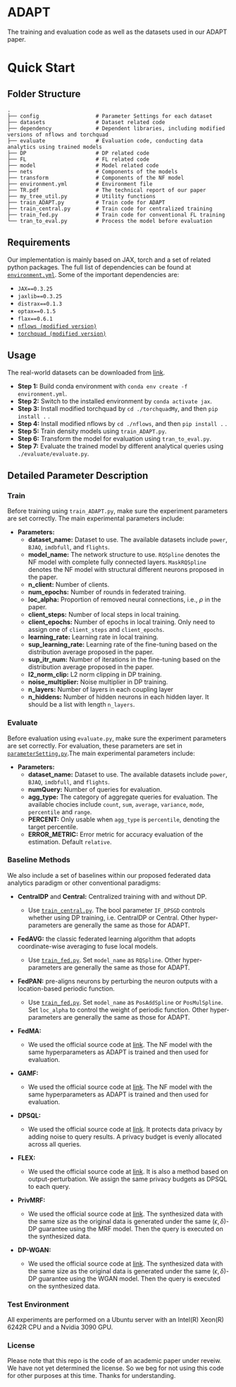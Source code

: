 # ADAPT
The training and evaluation code as well as the datasets used in our ADAPT paper. 

# Quick Start

## Folder Structure

    .
    ├── config                  # Parameter Settings for each dataset
    ├── datasets                # Dataset related code
    ├── dependency              # Dependent libraries, including modified versions of nflows and torchquad
    ├── evaluate                # Evaluation code, conducting data analytics using trained models    
    ├── DP                      # DP related code
    ├── FL                      # FL related code
    ├── model                   # Model related code
    ├── nets                    # Components of the models
    ├── transform               # Components of the NF model
    ├── environment.yml         # Environment file
    ├── TR.pdf                  # The technical report of our paper
    ├── my_tree_util.py         # Utility functions
    ├── train_ADAPT.py          # Train code for ADAPT
    ├── train_central.py        # Train code for centralized training
    ├── train_fed.py            # Train code for conventional FL training
    └── tran_to_eval.py         # Process the model before evaluation
             
## Requirements

Our implementation is mainly based on JAX, torch and a set of related python packages. 
The full list of dependencies can be found at [`environment.yml`](environment.yml).
Some of the important dependencies are: 
- `JAX==0.3.25`
- `jaxlib==0.3.25`
- `distrax==0.1.3`
- `optax==0.1.5`
- `flax==0.6.1`
- [`nflows (modified version)`](dependency/nflows)
- [`torchquad (modified version)`](dependency/torchquadMy)



## Usage
The real-world datasets can be downloaded from [link](https://drive.google.com/drive/folders/1tVBbGWdoEG5MRkf8trXIc5pmtpyri5OU?usp=sharing).
- **Step 1:** Build conda environment with `conda env create -f environment.yml`.
- **Step 2:** Switch to the installed environment by `conda activate jax`.
- **Step 3:** Install modified torchquad by `cd ./torchquadMy`, and then `pip install .` .
- **Step 4:** Install modified nflows by `cd ./nflows`, and then `pip install .` .
- **Step 5:** Train density models using `train_ADAPT.py`.
- **Step 6:** Transform the model for evaluation using `tran_to_eval.py`.
- **Step 7:** Evaluate the trained model by different analytical queries using `./evaluate/evaluate.py`.


## Detailed Parameter Description

### Train
Before training using `train_ADAPT.py`, make sure the experiment parameters are set correctly. The main experimental parameters include:
- **Parameters:**
  - **dataset_name:** Dataset to use. The available datasets include `power`, `BJAQ`, `imdbfull`, and `flights`.
  - **model_name:** The network structure to use. `RQSpline` denotes the NF model with complete fully connected layers. `MaskRQSpline` denotes the NF model with structural different neurons proposed in the paper. 
  - **n_client:** Number of clients.
  - **num_epochs:** Number of rounds in federated training.
  - **loc_alpha:** Proportion of removed neural connections, i.e., $\rho$ in the paper.
  - **client_steps:** Number of local steps in local training.
  - **client_epochs:** Number of epochs in local training. Only need to assign one of `client_steps` and `client_epochs`.
  - **learning_rate:** Learning rate in local training.
  - **sup_learning_rate:** Learning rate of the fine-tuning based on the distribution average proposed in the paper.  
  - **sup_itr_num:** Number of iterations in the fine-tuning based on the distribution average proposed in the paper.
  - **l2_norm_clip:** L2 norm clipping in DP training.
  - **noise_multiplier:** Noise multiplier in DP training.
  - **n_layers:** Number of layers in each coupling layer
  - **n_hiddens:** Number of hidden neurons in each hidden layer. It should be a list with length `n_layers`.



### Evaluate
Before evaluation using `evaluate.py`, make sure the experiment parameters are set correctly. For evaluation, these parameters are set in [`parameterSetting.py`](evaluate/parameterSetting.py).The main experimental parameters include:
- **Parameters:**
  - **dataset_name:** Dataset to use. The available datasets include `power`, `BJAQ`, `imdbfull`, and `flights`.
  - **numQuery:** Number of queries for evaluation.
  - **agg_type:** The category of aggregate queries for evaluation. The available chocies include `count`, `sum`, `average`, `variance`, `mode`, `percentile` and `range`.
  - **PERCENT:** Only usable when `agg_type` is `percentile`, denoting the target percentile.
  - **ERROR_METRIC:** Error metric for accuracy evaluation of the estimation. Default `relative`.

  
### Baseline Methods
We also include a set of baselines within our proposed federated data analytics paradigm or other conventional paradigms: 
- **CentralDP** and **Central:** Centralized training with and without DP.
  - Use [`train_central.py`](train_central.py). The bool parameter `IF_DPSGD` controls whether using DP training, i.e. CentralDP or Central. Other hyper-parameters are generally the same as those for ADAPT.
- **FedAVG:** the classic federated learning algorithm that adopts coordinate-wise averaging to fuse local models. 
  - Use [`train_fed.py`](train_fed.py). Set `model_name` as `RQSpline`. Other hyper-parameters are generally the same as those for ADAPT.
- **FedPAN:** pre-aligns neurons by perturbing the neuron outputs with a location-based periodic function. 
  - Use [`train_fed.py`](train_fed.py). Set `model_name` as `PosAddSpline` or `PosMulSpline`. Set `loc_alpha` to control the weight of periodic function. Other hyper-parameters are generally the same as those for ADAPT.


- **FedMA:**
  - We used the official source code at [link](https://github.com/IBM/FedMA). The NF model with the same hyperparameters as ADAPT is trained and then used for evaluation.
- **GAMF:**
  - We used the official source code at [link](https://github.com/Thinklab-SJTU/GAMF). The NF model with the same hyperparameters as ADAPT is trained and then used for evaluation.



- **DPSQL:**
  - We used the official source code at  [link](https://github.com/google/differential-privacy). It protects data privacy by adding noise to query results. A privacy budget is evenly allocated across all queries.
- **FLEX:**
  - We used the official source code at  [link](https://github.com/uber-archive/sql-differential-privacy). It is also a method based on output-perturbation. We assign the same privacy budgets as DPSQL to each query.
- **PrivMRF:**
  - We used the official source code at  [link](https://github.com/caicre/PrivMRF). The synthesized data with the same size as the original data is generated under the same $(\epsilon, \delta)$-DP guarantee using the MRF model. Then the query is executed on the synthesized data.
- **DP-WGAN:**
  - We used the official source code at  [link](https://github.com/nesl/nist_differential_privacy_synthetic_data_challenge). The synthesized data with the same size as the original data is generated under the same $(\epsilon, \delta)$-DP guarantee using the WGAN model. Then the query is executed on the synthesized data.



### Test Environment
All experiments are performed on a Ubuntu server with an Intel(R) Xeon(R) 6242R CPU and a Nvidia 3090 GPU.

### License
Please note that this repo is the code of an academic paper under reveiw. We have not yet determined the license. So we beg for not using this code for other purposes at this time. Thanks for understanding.

